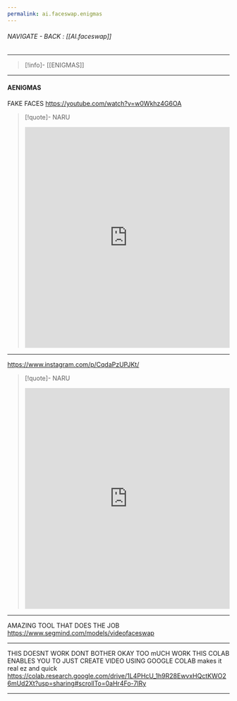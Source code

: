 ```yaml
---
permalink: ai.faceswap.enigmas
---
```


###### NAVIGATE - BACK : [[AI.faceswap]]
----
>[!info]- [[ENIGMAS]]
----
#### AENIGMAS



FAKE FACES
https://youtube.com/watch?v=w0Wkhz4G6OA
>[!quote]- NARU
><iframe allowfullscreen src="https://youtube.com/embed/w0Wkhz4G6OA" width="100%" height="500" frameborder="0" allow="accelerometer; autoplay; clipboard-write; encrypted-media; gyroscope; picture-in-picture" ></iframe>


----

https://www.instagram.com/p/CqdaPzUPJKt/
>[!quote]- NARU
><iframe allowfullscreen src="https://www.instagram.com/p/CqdaPzUPJKt/embed/" width="100%" height="500" frameborder="0" allow="accelerometer; autoplay; clipboard-write; encrypted-media; gyroscope; picture-in-picture" ></iframe>

----

AMAZING TOOL THAT DOES THE JOB
https://www.segmind.com/models/videofaceswap

----

THIS DOESNT WORK DONT BOTHER OKAY TOO mUCH WORK
THIS COLAB ENABLES YOU TO JUST CREATE VIDEO USING GOOGLE COLAB 
	makes it real ez and quick
https://colab.research.google.com/drive/1L4PHcU_1h9R28EwvxHQctKWO26mUd2Xt?usp=sharing#scrollTo=0aHr4Fo-7IRy


-------
